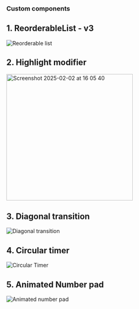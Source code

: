### Custom components


## 1. ReorderableList - v3
![Reorderable list](https://github.com/user-attachments/assets/de98142e-ec4a-4b08-9b79-633b193fa1d7)

## 2. Highlight modifier
<img width="330" alt="Screenshot 2025-02-02 at 16 05 40" src="https://github.com/user-attachments/assets/75b64c9a-0bea-4b55-8a16-fc06fb17471d" />


## 3. Diagonal transition
![Diagonal transition](https://github.com/user-attachments/assets/082994a0-1662-4fd9-a79f-02ccf6db0167)

## 4. Circular timer
![Circular Timer](https://github.com/user-attachments/assets/1af1c9df-3188-497b-be19-bdb66258b5d8)

## 5. Animated Number pad
![Animated number pad](https://github.com/user-attachments/assets/9debc07c-0e35-4344-ac6b-976689768c9e)
